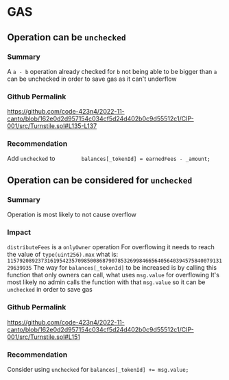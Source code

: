 # GAS
## Operation can be `unchecked`
### Summary
A `a - b` operation already checked for `b` not being able to be bigger than `a` can be unchecked in order to save gas as it can't underflow 
### Github Permalink
https://github.com/code-423n4/2022-11-canto/blob/162e0d2d957154c034cf5d24d402b0c9d55512c1/CIP-001/src/Turnstile.sol#L135-L137 
### Recommendation
Add `unchecked` to 
`        balances[_tokenId] = earnedFees - _amount;`

## Operation can be considered for `unchecked`
### Summary
Operation is most likely to not cause overflow
### Impact
`distributeFees` is a `onlyOwner` operation
For overflowing it needs to reach the value of `type(uint256).max` what is:
`115792089237316195423570985008687907853269984665640564039457584007913129639935`
The way for `balances[_tokenId]` to be increased is by calling this function that only owners can call, what uses `msg.value` for overflowing
It's most likely no admin calls the function with that `msg.value` so it can be `unchecked` in order to save gas

### Github Permalink
https://github.com/code-423n4/2022-11-canto/blob/162e0d2d957154c034cf5d24d402b0c9d55512c1/CIP-001/src/Turnstile.sol#L151

### Recommendation
Consider using `unchecked` for 
`balances[_tokenId] += msg.value;`


